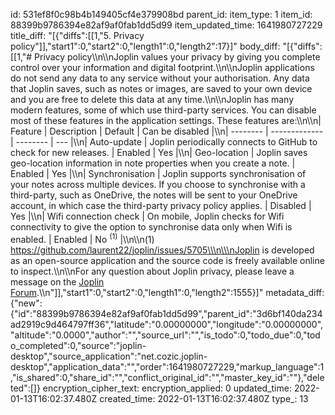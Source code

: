 id: 531ef8f0c98b4b149405cf4e379908bd
parent_id: 
item_type: 1
item_id: 88399b9786394e82af9af0fab1dd5d99
item_updated_time: 1641980727229
title_diff: "[{\"diffs\":[[1,\"5. Privacy policy\"]],\"start1\":0,\"start2\":0,\"length1\":0,\"length2\":17}]"
body_diff: "[{\"diffs\":[[1,\"# Privacy policy\\\n\\\nJoplin values your privacy by giving you complete control over your information and digital footprint.\\\n\\\nJoplin applications do not send any data to any service without your authorisation. Any data that Joplin saves, such as notes or images, are saved to your own device and you are free to delete this data at any time.\\\n\\\nJoplin has many modern features, some of which use third-party services. You can disable most of these features in the application settings. These features are:\\\n\\\n| Feature  | Description   | Default  | Can be disabled |\\\n| -------- | ------------- | -------- | --- |\\\n| Auto-update | Joplin periodically connects to GitHub to check for new releases. | Enabled | Yes |\\\n| Geo-location | Joplin saves geo-location information in note properties when you create a note. | Enabled | Yes |\\\n| Synchronisation | Joplin supports synchronisation of your notes across multiple devices. If you choose to synchronise with a third-party, such as OneDrive, the notes will be sent to your OneDrive account, in which case the third-party privacy policy applies. | Disabled | Yes |\\\n| Wifi connection check | On mobile, Joplin checks for Wifi connectivity to give the option to synchronise data only when Wifi is enabled. | Enabled | No <sup>(1)</sup> |\\\n\\\n(1) https://github.com/laurent22/joplin/issues/5705\\\n\\\nJoplin is developed as an open-source application and the source code is freely available online to inspect.\\\n\\\nFor any question about Joplin privacy, please leave a message on the [Joplin Forum](https://discourse.joplinapp.org/).\\\n\"]],\"start1\":0,\"start2\":0,\"length1\":0,\"length2\":1555}]"
metadata_diff: {"new":{"id":"88399b9786394e82af9af0fab1dd5d99","parent_id":"3d6bf140da234ad2919c9d464797ff36","latitude":"0.00000000","longitude":"0.00000000","altitude":"0.0000","author":"","source_url":"","is_todo":0,"todo_due":0,"todo_completed":0,"source":"joplin-desktop","source_application":"net.cozic.joplin-desktop","application_data":"","order":1641980727229,"markup_language":1,"is_shared":0,"share_id":"","conflict_original_id":"","master_key_id":""},"deleted":[]}
encryption_cipher_text: 
encryption_applied: 0
updated_time: 2022-01-13T16:02:37.480Z
created_time: 2022-01-13T16:02:37.480Z
type_: 13